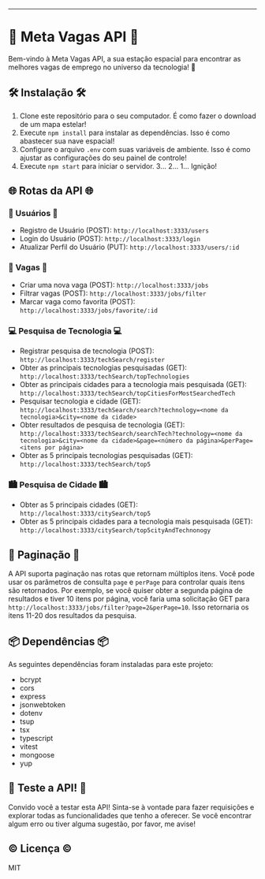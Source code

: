 
---

# 🚀 Meta Vagas API 🚀

Bem-vindo à Meta Vagas API, a sua estação espacial para encontrar as melhores vagas de emprego no universo da tecnologia! 🌌

## 🛠️ Instalação 🛠️

1. Clone este repositório para o seu computador. É como fazer o download de um mapa estelar!
2. Execute `npm install` para instalar as dependências. Isso é como abastecer sua nave espacial!
3. Configure o arquivo `.env` com suas variáveis de ambiente. Isso é como ajustar as configurações do seu painel de controle!
4. Execute `npm start` para iniciar o servidor. 3... 2... 1... Ignição!

## 🌐 Rotas da API 🌐

### 👥 Usuários 👥

- Registro de Usuário (POST): `http://localhost:3333/users`
- Login do Usuário (POST): `http://localhost:3333/login`
- Atualizar Perfil do Usuário (PUT): `http://localhost:3333/users/:id`

### 💼 Vagas 💼

- Criar uma nova vaga (POST): `http://localhost:3333/jobs`
- Filtrar vagas (POST): `http://localhost:3333/jobs/filter`
- Marcar vaga como favorita (POST): `http://localhost:3333/jobs/favorite/:id`

### 💻 Pesquisa de Tecnologia 💻

- Registrar pesquisa de tecnologia (POST): `http://localhost:3333/techSearch/register`
- Obter as principais tecnologias pesquisadas (GET): `http://localhost:3333/techSearch/topTechnologies`
- Obter as principais cidades para a tecnologia mais pesquisada (GET): `http://localhost:3333/techSearch/topCitiesForMostSearchedTech`
- Pesquisar tecnologia e cidade (GET): `http://localhost:3333/techSearch/search?technology=<nome da tecnologia>&city=<nome da cidade>`
- Obter resultados de pesquisa de tecnologia (GET): `http://localhost:3333/techSearch/searchTech?technology=<nome da tecnologia>&city=<nome da cidade>&page=<número da página>&perPage=<itens por página>`
- Obter as 5 principais tecnologias pesquisadas (GET): `http://localhost:3333/techSearch/top5`

### 🏙️ Pesquisa de Cidade 🏙️

- Obter as 5 principais cidades (GET): `http://localhost:3333/citySearch/top5`
- Obter as 5 principais cidades para a tecnologia mais pesquisada (GET): `http://localhost:3333/citySearch/top5cityAndTechnonogy`

## 📖 Paginação 📖

A API suporta paginação nas rotas que retornam múltiplos itens. Você pode usar os parâmetros de consulta `page` e `perPage` para controlar quais itens são retornados. Por exemplo, se você quiser obter a segunda página de resultados e tiver 10 itens por página, você faria uma solicitação GET para `http://localhost:3333/jobs/filter?page=2&perPage=10`. Isso retornaria os itens 11-20 dos resultados da pesquisa.

## 📦 Dependências 📦

As seguintes dependências foram instaladas para este projeto:

- bcrypt
- cors
- express
- jsonwebtoken
- dotenv
- tsup
- tsx
- typescript
- vitest
- mongoose
- yup

## 👾 Teste a API! 👾

Convido você a testar esta API! Sinta-se à vontade para fazer requisições e explorar todas as funcionalidades que tenho a oferecer. Se você encontrar algum erro ou tiver alguma sugestão, por favor, me avise!


## ©️ Licença ©️

MIT


